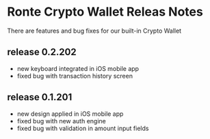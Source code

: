 # Ronte Crypto Wallet Releas Notes

There are features and bug fixes for our built-in Crypto Wallet

## release 0.2.202

- new keyboard integrated in iOS mobile app
- fixed bug with transaction history screen

## release 0.1.201

- new design applied in iOS mobile app
- fixed bug with new auth engine
- fixed bug with validation in amount input fields
